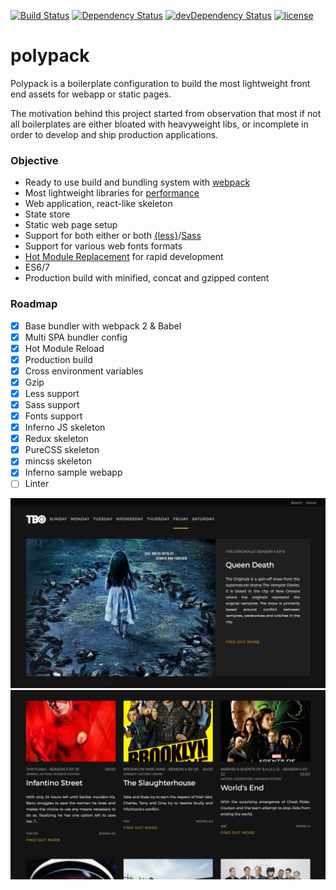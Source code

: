 [![Build Status](https://travis-ci.org/hirako2000/polypack.svg?branch=master)](https://travis-ci.org/hirako2000/polypack)
[![Dependency Status](https://david-dm.org/hirako2000/polypack.svg?style=flat)](https://david-dm.org/hirako2000/polypack)
[![devDependency Status](https://david-dm.org/hirako2000/polypack/dev-status.svg)](https://david-dm.org/hirako2000/polypack#info=devDependencies)
[![license](https://img.shields.io/github/license/mashape/apistatus.svg?maxAge=2592000)](https://github.com/hirako2000/polypack/edit/master/LICENSE)

# polypack

Polypack is a boilerplate configuration to build the most lightweight front end assets for webapp or static pages.

The motivation behind this project started from observation that most if not all boilerplates are either bloated with heavyweight libs, or incomplete in order to develop and ship production applications.

### Objective

- Ready to use build and bundling system with [webpack](https://webpack.github.io/)
- Most lightweight libraries for [performance](https://webpack.github.io/)
- Web application, react-like skeleton
- State store
- Static web page setup
- Support for both either or both [{less}](http://lesscss.org/)/[Sass](http://sass-lang.com/)
- Support for various web fonts formats
- [Hot Module Replacement](https://webpack.js.org/concepts/hot-module-replacement/) for rapid development
- ES6/7
- Production build with minified, concat and gzipped content

### Roadmap

- [x] Base bundler with webpack 2 & Babel
- [x] Multi SPA bundler config
- [x] Hot Module Reload
- [x] Production build
- [x] Cross environment variables
- [x] Gzip
- [x] Less support
- [x] Sass support
- [x] Fonts support
- [x] Inferno JS skeleton
- [x] Redux skeleton
- [x] PureCSS skeleton
- [x] mincss skeleton
- [x] Inferno sample webapp
- [ ] Linter

![top](https://raw.githubusercontent.com/hirako2000/polypack/master/screenshots/tv-roll-top.jpg)
![mid](https://raw.githubusercontent.com/hirako2000/polypack/master/screenshots/tv-roll-mid.jpg)
